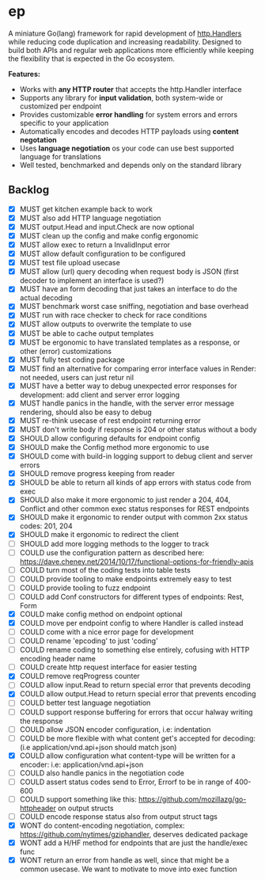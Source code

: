 # ep
A miniature Go(lang) framework for rapid development of [http.Handlers](https://pkg.go.dev/net/http?tab=doc#Handler) 
while reducing code duplication and increasing readability. Designed to build 
both APIs and regular web applications more efficiently while keeping the 
flexibility that is expected in the Go ecosystem.

__Features:__

- Works with __any HTTP router__ that accepts the http.Handler interface
- Supports any library for __input validation__, both system-wide or customized per endpoint
- Provides customizable __error handling__ for system errors and errors specific to your application
- Automatically encodes and decodes HTTP payloads using __content negotation__ 
- Uses __language negotiation__ os your code can use best supported language for translations
- Well tested, benchmarked and depends only on the standard library

## Backlog
- [x] MUST   get kitchen example back to work
- [x] MUST   also add HTTP language negotiation
- [x] MUST   output.Head and input.Check are now optional
- [x] MUST 	 clean up the config and make config ergonomic 
- [x] MUST   allow exec to return a InvalidInput error
- [x] MUST   allow default configuration to be configured
- [x] MUST   test file upload usecase
- [x] MUST   allow (url) query decoding when request body is JSON (first decoder to implement an interface is used?)
- [x] MUST   have an form decoding that just takes an interface to do the actual decoding
- [x] MUST   benchmark worst case sniffing, negotiation and base overhead
- [x] MUST   run with race checker to check for race conditions
- [x] MUST   allow outputs to overwrite the template to use
- [x] MUST   be able to cache output templates
- [x] MUST   be ergonomic to have translated templates as a response, or other (error) customizations
- [x] MUST   fully test coding package
- [x] MUST   find an alternative for comparing error interface values in Render: not needed, users can just retur nil
- [x] MUST   have a better way to debug unexpected error responses for development: add client and server error logging
- [x] MUST   handle panics in the handle, with the server error message rendering, should also be easy to debug
- [x] MUST   re-think usecase of rest endpoint returning error
- [x] MUST   don't write body if response is 204 or other status without a body
- [x] SHOULD allow configuring defaults for endpoint config
- [x] SHOULD make the Config method more ergonomic to use
- [x] SHOULD come with build-in logging support to debug client and server errors
- [x] SHOULD remove progress keeping from reader
- [x] SHOULD be able to return all kinds of app errors with status code from exec
- [x] SHOULD also make it more ergonomic to just render a 204, 404, Conflict and other common exec status responses for REST endpoints
- [x] SHOULD make it ergonomic to render output with common 2xx status codes: 201, 204
- [x] SHOULD make it ergonomic to redirect the client
- [ ] SHOULD add more logging methods to the logger to track
- [ ] COULD  use the configuration pattern as described here: https://dave.cheney.net/2014/10/17/functional-options-for-friendly-apis
- [ ] COULD  turn most of the coding tests into table tests
- [ ] COULD  provide tooling to make endpoints extremely easy to test
- [ ] COULD  provide tooling to fuzz endpoint
- [ ] COULD  add Conf constructors for different types of endpoints: Rest, Form
- [x] COULD  make config method on endpoint optional
- [x] COULD  move per endpoint config to where Handler is called instead
- [ ] COULD  come with a nice error page for development
- [ ] COULD  rename 'epcoding' to just 'coding'
- [ ] COULD  rename coding to something else entirely, cofusing with HTTP encoding header name
- [ ] COULD  create http request interface for easier testing
- [x] COULD  remove reqProgress counter
- [ ] COULD  allow input.Read to return special error that prevents decoding
- [x] COULD  allow output.Head to return special error that prevents encoding
- [ ] COULD  better test language negotiation
- [ ] COULD  support response buffering for errors that occur halway writing the response
- [ ] COULD  allow JSON encoder configuration, i.e: indentation
- [ ] COULD  be more flexible with what content get's accepted for decoding: (i.e application/vnd.api+json should match json)
- [x] COULD  allow configuration what content-type will be written for a encoder: i.e: application/vnd.api+json
- [ ] COULD  also handle panics in the negotiation code
- [ ] COULD  assert status codes send to Error, Errorf to be in range of 400-600
- [ ] COULD  support something like this: https://github.com/mozillazg/go-httpheader on output structs
- [ ] COULD  encode response status also from output struct tags
- [x] WONT   do content-encoding negotiation, complex: https://github.com/nytimes/gziphandler, deserves dedicated package
- [x] WONT   add a H/HF method for endpoints that are just the handle/exec func
- [x] WONT  return an error from handle as well, since that might be a common usecase. We want to motivate to move into exec function
